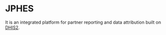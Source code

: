 
# JPHES

It is an integrated platform for partner reporting and data attribution built on [DHIS2](https://www.dhis2.org).
